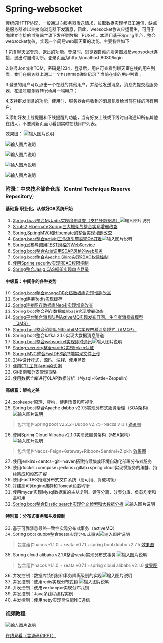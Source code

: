 # Spring-websocket
  传统的HTTP协议，一般通过向服务器发送请求，拉取数据实现半双工通信，缺点是服务器难以直接向浏览器下发消息，因此，websocket协议应运而生，可用于向建立连接的浏览器主动下发任意数据（PUSH）。本项目基于Spring平台，整合websocket协议，实现一个简易web聊天室的功能。主要特性如下:
  
  1.包含聊天室登录、退出的功能。登录时，浏览器自动向服务器发起websocket连接，退出时自动切断。登录页面为http://localhost:8080/login
  
  2.账号Jon或者TOM，密码是1234，登录后，用户可查看到聊天室在线的用户列表，我们在服务器上通过一个hashmap始终记录了当前在线的用户列表；

  3.登录的用户可以点击一个在线的其他用户，并给他发送消息，消息先提交给服务器，在通过服务器转发给另一端用户；
  
  4.支持群发消息的功能，使用时，服务器会将收到的消息群发给当前在线的所有用户;
  
  5.添加好友上线提醒和下线提醒的功能，当有好友上线或下线时自动通知所有其他在线人，不要刷新页面可看到实时在线用户列表。
  
  效果图：
![输入图片说明](https://images.gitee.com/uploads/images/2018/1212/100350_2a6aeccf_1110335.gif "SSM.gif")

![输入图片说明](http://git.oschina.net/uploads/images/2016/1121/155000_fbd7a93b_1110335.jpeg "在这里输入图片标题")
   
![输入图片说明](http://git.oschina.net/uploads/images/2016/1121/155008_ad2d6e7a_1110335.jpeg "在这里输入图片标题")

![输入图片说明](http://git.oschina.net/uploads/images/2016/1121/155016_df4cf908_1110335.jpeg "在这里输入图片标题")

![输入图片说明](http://git.oschina.net/uploads/images/2016/1121/155029_5e3afabc_1110335.jpeg "在这里输入图片标题")

### 附录：中央技术储备仓库（Central Technique Reserve Repository）

#### 基础篇:职业化，从做好OA系统开始
1. [Spring boot整合Mybatis实现增删改查（支持多数据源）](https://gitee.com/shenzhanwang/SSM)![输入图片说明](https://img.shields.io/badge/-%E7%B2%BE%E5%93%81-orange.svg "在这里输入图片标题")
2. [Struts2,Hibernate,Spring三大框架的整合实现增删改查](https://gitee.com/shenzhanwang/S2SH)
3. [Spring,SpringMVC和Hibernate的整合实现增删改查](https://gitee.com/shenzhanwang/SSH)
4. [Spring boot整合activiti工作流引擎实现OA开发](https://gitee.com/shenzhanwang/Spring-activiti)![输入图片说明](https://img.shields.io/badge/-%E7%B2%BE%E5%93%81-orange.svg "在这里输入图片标题")
5. [Spring发布与调用REST风格的WebService](https://gitee.com/shenzhanwang/Spring-REST)
6. [Spring boot整合Axis调用SOAP风格的web服务](https://gitee.com/shenzhanwang/Spring-axis)
7. [Spring boot整合Apache Shiro实现RBAC权限控制](https://gitee.com/shenzhanwang/Spring-shiro)
8. [使用Spring security实现RBAC权限控制](https://gitee.com/shenzhanwang/spring-security-demo)
9. [Spring整合Jasig CAS框架实现单点登录](https://gitee.com/shenzhanwang/Spring-cas-sso)

#### 中级篇：中间件的各种姿势
10. [Spring boot整合mongoDB文档数据库实现增删改查](https://gitee.com/shenzhanwang/Spring-mongoDB)
11. [Spring连接Redis实现缓存](https://gitee.com/shenzhanwang/Spring-redis)
12. [Spring连接图存数据库Neo4j实现增删改查](https://gitee.com/shenzhanwang/Spring-neo4j)
13. Spring boot整合列存数据库hbase实现增删改查
14. [Spring平台整合消息队列ActiveMQ实现发布订阅、生产者消费者模型（JMS）](https://gitee.com/shenzhanwang/Spring-activeMQ)
15. [Spring boot整合消息队列RabbitMQ实现四种消息模式（AMQP）](https://gitee.com/shenzhanwang/Spring-rabbitMQ)
16. Spring boot整合kafka 2.1.0实现大数据消息管道
17. [Spring boot整合websocket实现即时通讯](https://gitee.com/shenzhanwang/Spring-websocket)![输入图片说明](https://img.shields.io/badge/-%E7%B2%BE%E5%93%81-orange.svg "在这里输入图片标题")
18. [Spring security整合oauth2实现token认证](https://gitee.com/shenzhanwang/Spring-security-oauth2)
19. [Spring MVC整合FastDFS客户端实现文件上传](https://gitee.com/shenzhanwang/Spring-fastdfs)
20. 23种设计模式，源码、注释、使用场景 
21. [使用ETL工具Kettle的实例](https://gitee.com/shenzhanwang/Kettle-demo)
22. Git指南和分支管理策略 
23. 使用数据仓库进行OLAP数据分析（Mysql+Kettle+Zeppelin）
#### 高级篇：架构之美
24. [zookeeper原理、架构、使用场景和可视化](https://gitee.com/shenzhanwang/zookeeper-practice)
25. Spring boot整合Apache dubbo v2.7.5实现分布式服务治理（SOA架构） ![输入图片说明](https://img.shields.io/badge/-%E7%B2%BE%E5%93%81-orange.svg "在这里输入图片标题") 
>  包含组件Spring boot v2.2.2+Dubbo v2.7.5+Nacos v1.1.1
<a href="https://images.gitee.com/uploads/images/2020/0114/084731_fd0b7a82_1110335.gif" target="_blank">效果图</a>
26. 使用Spring Cloud Alibaba v2.1.0实现微服务架构（MSA架构）![输入图片说明](https://img.shields.io/badge/-%E6%8B%9B%E7%89%8C-yellow.svg)   
>  包含组件Nacos+Feign+Gateway+Ribbon+Sentinel+Zipkin
<a href="https://images.gitee.com/uploads/images/2020/0106/201827_ac61db63_1110335.gif" target="_blank">效果图</a>
27. 使用jenkins+centos+git+maven搭建持续集成环境自动化部署分布式服务 
28. 使用docker+compose+jenkins+gitlab+spring cloud实现微服务的编排、持续集成和动态扩容 
29. 使用FastDFS搭建分布式文件系统（高可用、负载均衡）
30. 搭建高可用nginx集群和Tomcat负载均衡 
31. 使用mycat实现Mysql数据库的主从复制、读写分离、分表分库、负载均衡和高可用 
32. [Spring boot整合Elastic search实现全文检索和大数据分析](https://gitee.com/shenzhanwang/Spring-elastic_search) ![输入图片说明](https://img.shields.io/badge/-%E6%8B%9B%E7%89%8C-yellow.svg "在这里输入图片标题")
#### 特别篇：分布式事务和并发控制
33. 基于可靠消息最终一致性实现分布式事务（activeMQ）
34. Spring boot dubbo整合seata实现分布式事务![输入图片说明](https://img.shields.io/badge/-%E7%B2%BE%E5%93%81-orange.svg "在这里输入图片标题")
> 包含组件nacos v1.1.0 + seata v0.7.1 +spring boot dubbo v2.7.5
<a href="https://images.gitee.com/uploads/images/2020/0119/112233_62a33a77_1110335.gif" target="_blank">效果图</a>
35. Spring cloud alibaba v2.1.0整合seata实现分布式事务 ![输入图片说明](https://img.shields.io/badge/-%E7%B2%BE%E5%93%81-orange.svg "在这里输入图片标题")
> 包含组件nacos v1.1.0 + seata v0.7.1 +spring cloud alibaba v2.1.0
<a href="https://images.gitee.com/uploads/images/2020/0119/134408_ee14a016_1110335.gif" target="_blank">效果图</a>
36. 并发控制：数据库锁机制和事务隔离级别的实现![输入图片说明](https://img.shields.io/badge/-%E7%B2%BE%E5%93%81-orange.svg "在这里输入图片标题") 
37. 并发控制：使用redis实现分布式锁  ![输入图片说明](https://img.shields.io/badge/-%E7%B2%BE%E5%93%81-orange.svg "在这里输入图片标题")
38. 并发控制：使用zookeeper实现分布式锁 
39. 并发控制：Java多线程编程实例
40. 并发控制：使用netty实现高性能NIO通信 
### 视频教程
![输入图片说明](https://images.gitee.com/uploads/images/2021/0115/082443_6e3b60c8_1110335.png "封面.png")

<a href="https://www.roncoo.com/view/1303618857169457154" target="_blank">在线观看（含源码和PPT）</a>